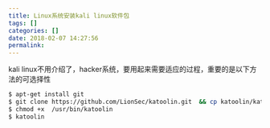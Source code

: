 ```yaml
---
title: Linux系统安装kali linux软件包
tags: []
categories: []
date: 2018-02-07 14:27:56
permalink:
---
```


kali linux不用介绍了，hacker系统，要用起来需要适应的过程，重要的是以下方法的可选择性
```bash
$ apt-get install git
$ git clone https://github.com/LionSec/katoolin.git  && cp katoolin/katoolin.py /usr/bin/katoolin
$ chmod +x  /usr/bin/katoolin
$ katoolin
```